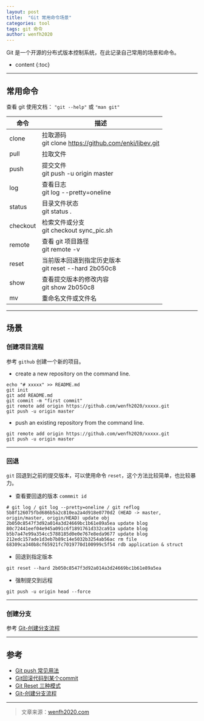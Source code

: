```yaml
---
layout: post
title:  "Git 常用命令场景"
categories: tool
tags: git 命令
author: wenfh2020
---
```


Git 是一个开源的分布式版本控制系统，在此记录自己常用的场景和命令。



* content
{:toc}

---

## 常用命令

查看 git 使用文档： `"git --help"` 或 `"man git"`

| 命令     | 描述                                                      |
| -------- | --------------------------------------------------------- |
| clone    | 拉取源码 <br/>git clone https://github.com/enki/libev.git |
| pull     | 拉取文件                                                  |
| push     | 提交文件<br/>git push -u origin master                    |
| log      | 查看日志<br/>git log --pretty=oneline                     |
| status   | 目录文件状态<br/>git status .                             |
| checkout | 检索文件或分支<br/>git checkout sync_pic.sh               |
| remote   | 查看 git 项目路径<br/>git remote -v                       |
| reset    | 当前版本回退到指定历史版本  <br/>git reset --hard 2b050c8 |
| show     | 查看提交版本的修改内容 <br/>  git show 2b050c8            |
| mv       | 重命名文件或文件名                                        |

---

## 场景

### 创建项目流程

参考 `github` 创建一个新的项目。

* create a new repository on the command line.

```shell
echo "# xxxxx" >> README.md
git init
git add README.md
git commit -m "first commit"
git remote add origin https://github.com/wenfh2020/xxxxx.git
git push -u origin master
```

* push an existing repository from the command line.

```shell
git remote add origin https://github.com/wenfh2020/xxxxx.git
git push -u origin master
```

---

### 回退

`git` 回退到之前的提交版本，可以使用命令 `reset`，这个方法比较简单，也比较暴力。

* 查看要回退的版本 `commmit id`

```shell
# git log / git log --pretty=oneline / git reflog
5b8f126075fbd686b5a2c810ea2a4d918e0770d2 (HEAD -> master, origin/master, origin/HEAD) update obj
2b050c8547f3d92a014a3d24669bc1b61e89a5ea update blog
80c72441eef04e945a091c6f1891761d332ca91a update blog
b5b7a47e99a354cc5788185d0e0e767e8eda9677 update blog
212edc157ade1d3eb7b89c14e5032b3254ab56ac rm file
68309ca340b8cf65921fc7019770d100999c5f54 rdb application & struct
```

* 回退到指定版本

```shell
git reset --hard 2b050c8547f3d92a014a3d24669bc1b61e89a5ea
```

* 强制提交到远程

```shell
git push -u origin head --force
```

---

### 创建分支

参考 [Git-创建分支流程](https://blog.csdn.net/zhangsify/article/details/80546069)

---

## 参考

* [Git push 常见用法](https://www.cnblogs.com/qianqiannian/p/6008140.html)
* [Git回滚代码到某个commit](https://www.cnblogs.com/hukuangjie/p/11369434.html)
* [Git Reset 三种模式](https://www.jianshu.com/p/c2ec5f06cf1a)
* [Git-创建分支流程](https://blog.csdn.net/zhangsify/article/details/80546069)

---

> 文章来源：[wenfh2020.com](https://wenfh2020.com/)
